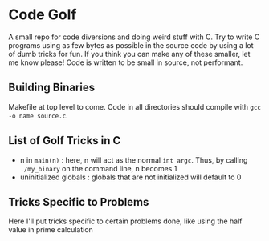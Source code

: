 # Code Golf

A small repo for code diversions and doing weird stuff with C.  Try to write C programs using as few bytes as possible in the source code by using a lot of dumb tricks for fun.  If you think you can make any of these smaller, let me know please!  Code is written to be small in source, not performant.

## Building Binaries

Makefile at top level to come.  Code in all directories should compile with `gcc -o name source.c`.

## List of Golf Tricks in C

- n in `main(n)`        : here, n will act as the normal `int argc`.  Thus, by calling `./my_binary` on the command line, n becomes 1
- uninitialized globals : globals that are not initialized will default to 0

## Tricks Specific to Problems

Here I'll put tricks specific to certain problems done, like using the half value in prime calculation
